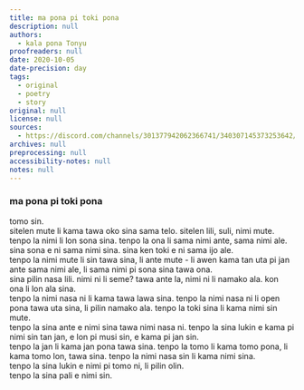 ```yaml
---
title: ma pona pi toki pona
description: null
authors:
  - kala pona Tonyu
proofreaders: null
date: 2020-10-05
date-precision: day
tags:
  - original
  - poetry
  - story
original: null
license: null
sources:
  - https://discord.com/channels/301377942062366741/340307145373253642/762572218173095946
archives: null
preprocessing: null
accessibility-notes: null
notes: null
---
```


<!-- i was studying for literature and since the current topic i'm learning in school is singlit i thought hey what if we had ma pona lit and then i was in such a poetry vibe i zoomed out something real quick >.> -->

### ma pona pi toki pona

tomo sin.  \
sitelen mute li kama tawa oko sina sama telo. sitelen lili, suli, nimi mute.  \
tenpo la nimi li lon sona sina. tenpo la ona li sama nimi ante, sama nimi ale. sina sona e ni sama nimi sina. sina ken toki e ni sama ijo ale.  \
tenpo la nimi mute li sin tawa sina, li ante mute - li awen kama tan uta pi jan ante sama nimi ale, li sama nimi pi sona sina tawa ona.  \
sina pilin nasa lili. nimi ni li seme? tawa ante la, nimi ni li namako ala. kon ona li lon ala sina.  \
tenpo la nimi nasa ni li kama tawa lawa sina. tenpo la nimi nasa ni li open pona tawa uta sina, li pilin namako ala. tenpo la toki sina li kama nimi sin mute.  \
tenpo la sina ante e nimi sina tawa nimi nasa ni. tenpo la sina lukin e kama pi nimi sin tan jan, e lon pi musi sin, e kama pi jan sin.  \
tenpo la jan li kama jan pona tawa sina. tenpo la tomo li kama tomo pona, li kama tomo lon, tawa sina. tenpo la nimi nasa sin li kama nimi sina.  \
tenpo la sina lukin e nimi pi tomo ni, li pilin olin.  \
tenpo la sina pali e nimi sin.

<!-- *ma pona lit, ie, literature which is like talking about ma pona/ma pona culture etc -->

